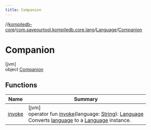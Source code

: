 ```yaml
---
title: Companion
---
```

//[kompiledb-core](../../../../index.html)/[com.saveourtool.kompiledb.core.lang](../../index.html)/[Language](../index.html)/[Companion](index.html)



# Companion



[jvm]\
object [Companion](index.html)



## Functions


| Name | Summary |
|---|---|
| [invoke](invoke.html) | [jvm]<br>operator fun [invoke](invoke.html)(language: [String](https://kotlinlang.org/api/latest/jvm/stdlib/kotlin/-string/index.html)): [Language](../index.html)<br>Converts [language](invoke.html) to a [Language](../index.html) instance. |

